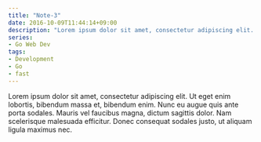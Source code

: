 ```yaml
---
title: "Note-3"
date: 2016-10-09T11:44:14+09:00
description: "Lorem ipsum dolor sit amet, consectetur adipiscing elit. Ut eget enim lobortis,"
series:
- Go Web Dev
tags:
- Development
- Go
- fast
---
```


Lorem ipsum dolor sit amet, consectetur adipiscing elit. Ut eget enim lobortis, bibendum massa et, bibendum enim. Nunc eu augue quis ante porta sodales. Mauris vel faucibus magna, dictum sagittis dolor. Nam scelerisque malesuada efficitur. Donec consequat sodales justo, ut aliquam ligula maximus nec.